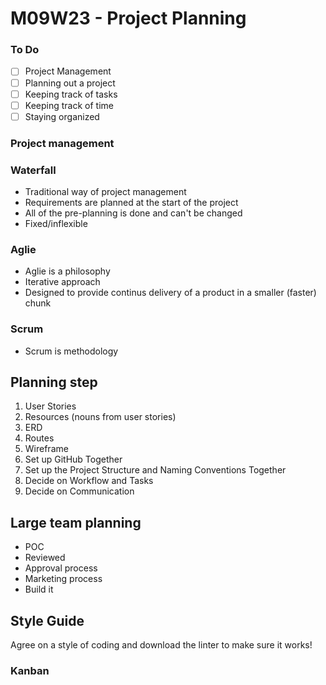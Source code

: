 # M09W23 - Project Planning

### To Do

- [ ] Project Management
- [ ] Planning out a project
- [ ] Keeping track of tasks
- [ ] Keeping track of time
- [ ] Staying organized

### Project management

### Waterfall

- Traditional way of project management
- Requirements are planned at the start of the project
- All of the pre-planning is done and can't be changed
- Fixed/inflexible

### Aglie

- Aglie is a philosophy
- Iterative approach
- Designed to provide continus delivery of a product in a smaller (faster) chunk

### Scrum

- Scrum is methodology

## Planning step

1. User Stories
2. Resources (nouns from user stories)
3. ERD
4. Routes
5. Wireframe
6. Set up GitHub Together
7. Set up the Project Structure and Naming Conventions Together
8. Decide on Workflow and Tasks
9. Decide on Communication

## Large team planning

- POC
- Reviewed
- Approval process
- Marketing process
- Build it

## Style Guide

Agree on a style of coding and download the linter to make sure it works!

### Kanban

